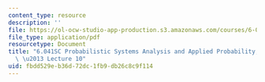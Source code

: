 ```yaml
---
content_type: resource
description: ''
file: https://ol-ocw-studio-app-production.s3.amazonaws.com/courses/6-041sc-probabilistic-systems-analysis-and-applied-probability-fall-2013/fbdd529eb36d72dc1fb9db26c8c9f114_MIT6_041SCF13_lec10_300k.pdf
file_type: application/pdf
resourcetype: Document
title: "6.041SC Probabilistic Systems Analysis and Applied Probability, Fall 2013Transcript\
  \ \u2013 Lecture 10"
uid: fbdd529e-b36d-72dc-1fb9-db26c8c9f114
---
```

